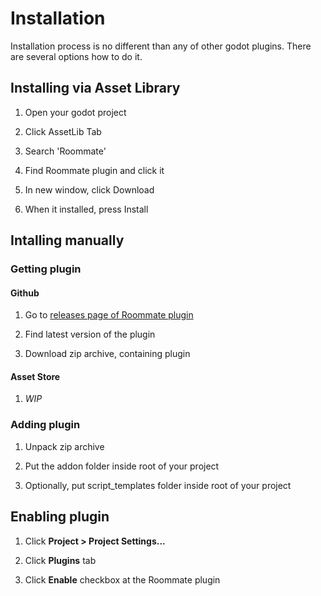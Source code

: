 # Installation

Installation process is no different than any of other godot plugins. There are several options how to do it.

## Installing via Asset Library

1. Open your godot project

2. Click AssetLib Tab

3. Search 'Roommate'

4. Find Roommate plugin and click it

5. In new window, click Download

6. When it installed, press Install

## Intalling manually

### Getting plugin

#### Github

1. Go to [releases page of Roommate plugin](https://github.com/hoork/roommate/releases)

2. Find latest version of the plugin

3. Download zip archive, containing plugin

#### Asset Store

1. *WIP*

### Adding plugin

1. Unpack zip archive

2. Put the addon folder inside root of your project

3. Optionally, put script_templates folder inside root of your project

## Enabling plugin

1. Click **Project > Project Settings...**

2. Click **Plugins** tab

3. Click **Enable** checkbox at the Roommate plugin


